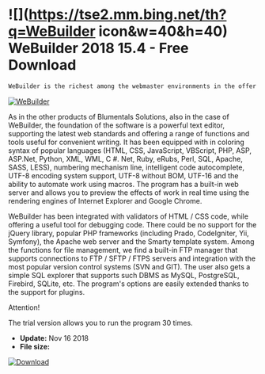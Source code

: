 # ![](https://tse2.mm.bing.net/th?q=WeBuilder icon&w=40&h=40) WeBuilder 2018 15.4 - Free Download

```sh
WeBuilder is the richest among the webmaster environments in the offer of Blumentals Solutions. It is a perfect solution for comprehensive design, creation and editing of professional websites and web applications in HTML, CSS, JavaScript, PHP, Ruby, Python, ASP, SSI, Perl and other technologies.
```
[![WeBuilder](https://gallery.dpcdn.pl/imgc/Tools/21192/g_-_420x350_1.5_-_x20130829143247_0.png)](https://softexe.net/win/development-it/web-applications/webuilder:aeaa.html)

As in the other products of Blumentals Solutions, also in the case of WeBuilder, the foundation of the software is a powerful text editor, supporting the latest web standards and offering a range of functions and tools useful for convenient writing. It has been equipped with in coloring syntax of popular languages ​​(HTML, CSS, JavaScript, VBScript, PHP, ASP, ASP.Net, Python, XML, WML, C #. Net, Ruby, eRubs, Perl, SQL, Apache, SASS, LESS), numbering mechanism line, intelligent code autocomplete, UTF-8 encoding system support, UTF-8 without BOM, UTF-16 and the ability to automate work using macros. The program has a built-in web server and allows you to preview the effects of work in real time using the rendering engines of Internet Explorer and Google Chrome.
 
 WeBuilder has been integrated with validators of HTML / CSS code, while offering a useful tool for debugging code. There could be no support for the jQuery library, popular PHP frameworks (including Prado, CodeIgniter, Yii, Symfony), the Apache web server and the Smarty template system. Among the functions for file management, we find a built-in FTP manager that supports connections to FTP / SFTP / FTPS servers and integration with the most popular version control systems (SVN and GIT). The user also gets a simple SQL explorer that supports such DBMS as MySQL, PostgreSQL, Firebird, SQLite, etc. The program's options are easily extended thanks to the support for plugins.
 
 Attention!
 
 The trial version allows you to run the program 30 times.


- **Update:** Nov 16 2018
- **File size:** 

[![Download](https://cdn.softexe.net/static/img/download.png)](https://softexe.net/win/development-it/web-applications/webuilder:aeaa.html)

